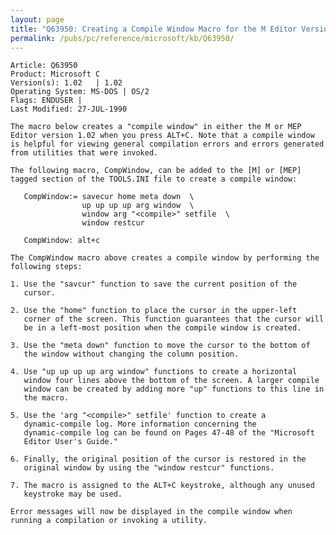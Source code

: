 ```yaml
---
layout: page
title: "Q63950: Creating a Compile Window Macro for the M Editor Version 1.02"
permalink: /pubs/pc/reference/microsoft/kb/Q63950/
---
```


	Article: Q63950
	Product: Microsoft C
	Version(s): 1.02   | 1.02
	Operating System: MS-DOS | OS/2
	Flags: ENDUSER |
	Last Modified: 27-JUL-1990
	
	The macro below creates a "compile window" in either the M or MEP
	Editor version 1.02 when you press ALT+C. Note that a compile window
	is helpful for viewing general compilation errors and errors generated
	from utilities that were invoked.
	
	The following macro, CompWindow, can be added to the [M] or [MEP]
	tagged section of the TOOLS.INI file to create a compile window:
	
	   CompWindow:= savecur home meta down  \
	                up up up up arg window  \
	                window arg "<compile>" setfile  \
	                window restcur
	
	   CompWindow: alt+c
	
	The CompWindow macro above creates a compile window by performing the
	following steps:
	
	1. Use the "savcur" function to save the current position of the
	   cursor.
	
	2. Use the "home" function to place the cursor in the upper-left
	   corner of the screen. This function guarantees that the cursor will
	   be in a left-most position when the compile window is created.
	
	3. Use the "meta down" function to move the cursor to the bottom of
	   the window without changing the column position.
	
	4. Use "up up up up arg window" functions to create a horizontal
	   window four lines above the bottom of the screen. A larger compile
	   window can be created by adding more "up" functions to this line in
	   the macro.
	
	5. Use the 'arg "<compile>" setfile' function to create a
	   dynamic-compile log. More information concerning the
	   dynamic-compile log can be found on Pages 47-48 of the "Microsoft
	   Editor User's Guide."
	
	6. Finally, the original position of the cursor is restored in the
	   original window by using the "window restcur" functions.
	
	7. The macro is assigned to the ALT+C keystroke, although any unused
	   keystroke may be used.
	
	Error messages will now be displayed in the compile window when
	running a compilation or invoking a utility.
